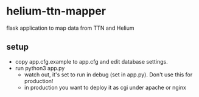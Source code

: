# helium-ttn-mapper
flask application to map data from TTN and Helium

## setup
* copy app.cfg.example to app.cfg and edit database settings.
* run python3 app.py
  * watch out, it's set to run in debug (set in app.py). Don't use this for production!
  * in production you want to deploy it as cgi under apache or nginx
